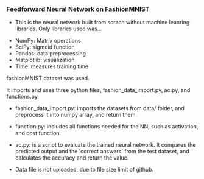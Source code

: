 ### Feedforward Neural Network on FashionMNIST

- This is the neural network built from scrach without machine leanring libraries. Only libraries used was...
* NumPy: Matrix operations
* SciPy: sigmoid function
* Pandas: data preprocessing
* Matplotlib: visualization
* Time: measures training time

fashionMNIST dataset was used.

It imports and uses three python files, fashion_data_import.py, ac.py, and functions.py.

- fashion_data_import.py: imports the datasets from data/ folder, and preprocess it into 
numpy array, and return them.

- function.py: includes all functions needed for the NN, such as activation, and cost function.

- ac.py: is a script to evaluate the trained neural network. It compares the predicted output
and the 'correct answers' from the test dataset, and calculates the accuracy and 
return the value.


- Data file is not uploaded, due to file size limit of github. 
